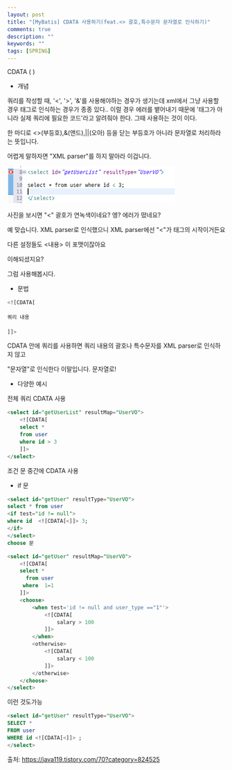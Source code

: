 ```yaml
---
layout: post
title: "[MyBatis] CDATA 사용하기(feat.<> 괄호,특수문자 문자열로 인식하기)"
comments: true
description: ""
keywords: ""
tags: [SPRING]
---
```


CDATA ( <![CDATA[..]]> )
 

- 개념

쿼리를 작성할 때, '<', '>', '&'를 사용해야하는 경우가 생기는데 xml에서 그냥 사용할 경우 태그로 인식하는 경우가 종종 있다.. 이럴 경우 에러를 뱉어내기 때문에 '태그가 아니라 실제 쿼리에 필요한 코드'라고 알려줘야 한다. 그때 사용하는 것이 <![CDATA[...]]> 이다.

 
한 마디로 <>(부등호),&(앤드),||(오아) 등을 닫는 부등호가 아니라 문자열로 처리하라는 뜻입니다.


어렵게 말하자면 "XML parser"를 하지 말아라 이겁니다.


![66321489752153.png](/images/oracle/66321489752153.png)


사진을 보시면 "<" 괄호가 연녹색이네요? 엥? 에러가 떴네요?

예 맞습니다. XML parser로 인식했으니 XML parser에선 "<"가 태그의 시작이거든요

다른 설정들도 <내용> 이 포맷이잖아요

이해되셨지요?

그럼 사용해봅시다.

 

- 문법

```sql
<![CDATA[

쿼리 내용

]]>
```

CDATA 안에 쿼리를 사용하면 쿼리 내용의 괄호나 특수문자를 XML parser로 인식하지 않고

"문자열"로 인식한다 이말입니다. 문자열로!


- 다양한 예시

 
전체 쿼리 CDATA 사용

```sql
<select id="getUserList" resultMap="UserVO">
    <![CDATA[
    select *
    from user
    where id > 3
    ]]>
</select>
``` 

 

조건 문 중간에 CDATA 사용

- if 문

```sql
<select id="getUser" resultType="UserVO">
select * from user
<if test="id != null">
where id  <![CDATA[<]]> 3;
</if>
</select>
choose 문
```

```sql
<select id="getUser" resultMap="UserVO">
    <![CDATA[
    select *
      from user
     where  1=1
    ]]>
    <choose>
        <when test='id != null and user_type =="1"'>
            <![CDATA[
                salary > 100
            ]]>
        </when>
        <otherwise>
            <![CDATA[
                salary < 100
            ]]>
        </otherwise>
    </choose>
</select>
``` 

이런 것도가능

```sql
<select id="getUser" resultType="UserVO">
SELECT *
FROM user
WHERE id <![CDATA[<]]> ;
</select>
```


출처: https://java119.tistory.com/70?category=824525

